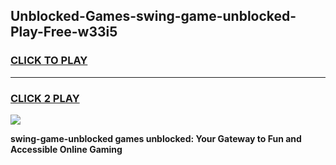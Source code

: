 
## Unblocked-Games-swing-game-unblocked-Play-Free-w33i5
<h3>
<a href="https://premium76.site?title=swing-game-unblocked&ref=17A">CLICK TO PLAY</a></h3>
<hr>

<h3>
<a href="https://premium76.site?title=swing-game-unblocked&ref=17A">CLICK 2 PLAY</a>
  
</h3>

<a href="https://premium76.site?title=swing-game-unblocked&ref=17A"><img src="https://clearcache.store/games.png"></a>


**swing-game-unblocked games unblocked: Your Gateway to Fun and Accessible Online Gaming**
